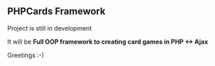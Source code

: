 PHPCards Framework
---------------

Project is still in development

It will be **Full OOP framework to creating card games in PHP <-> Ajax**

Greetings :-)
